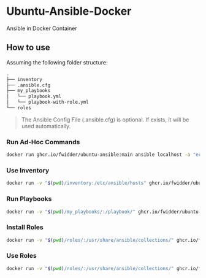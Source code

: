 # Ubuntu-Ansible-Docker

Ansible in Docker Container

## How to use

Assuming the following folder structure:

```bash
.
├── inventory
├── .ansible.cfg
├── my_playbooks
│   └── playbook.yml
│   └── playbook-with-role.yml
└── roles
```

> The Ansible Config File (.ansible.cfg) is optional. If exists, it will be used automatically.

### Run Ad-Hoc Commands

```bash
docker run ghcr.io/fwidder/ubuntu-ansible:main ansible localhost -a "echo My Test Command"
```

### Use Inventory

```bash
docker run -v "$(pwd)/inventory:/etc/ansible/hosts" ghcr.io/fwidder/ubuntu-ansible:main ansible all -a "echo My Test Command"
```

### Run Playbooks

```bash
docker run -v "$(pwd)/my_playbooks/:/playbook/" ghcr.io/fwidder/ubuntu-ansible:main ansible-playbook playbook.yml
```

### Install Roles

```bash
docker run -v "$(pwd)/roles/:/usr/share/ansible/collections/" ghcr.io/fwidder/ubuntu-ansible:main ansible-galaxy collection install community.docker -p /usr/share/ansible/collections
```

### Use Roles

```bash
docker run -v "$(pwd)/roles/:/usr/share/ansible/collections/" ghcr.io/fwidder/ubuntu-ansible:main ansible-playbook playbook-with-role.yml
```
